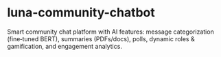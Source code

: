 # luna-community-chatbot
Smart community chat platform with AI features: message categorization (fine‑tuned BERT), summaries (PDFs/docs), polls, dynamic roles &amp; gamification, and engagement analytics.
